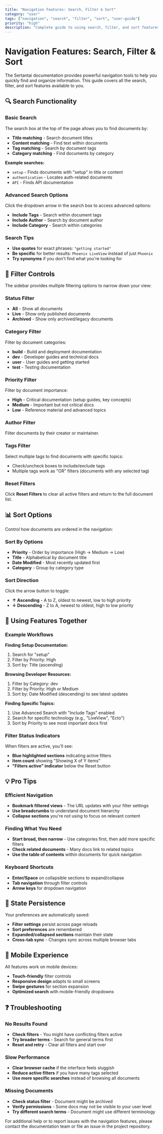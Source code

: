 ```yaml
---
title: "Navigation Features: Search, Filter & Sort"
category: "user"
tags: ["navigation", "search", "filter", "sort", "user-guide"]
priority: "high"
description: "Complete guide to using search, filter, and sort features in Sertantai documentation"
---
```


# Navigation Features: Search, Filter & Sort

The Sertantai documentation provides powerful navigation tools to help you quickly find and organize information. This guide covers all the search, filter, and sort features available to you.

## 🔍 Search Functionality

### Basic Search
The search box at the top of the page allows you to find documents by:
- **Title matching** - Search document titles
- **Content matching** - Find text within documents
- **Tag matching** - Search by document tags
- **Category matching** - Find documents by category

**Example searches:**
- `setup` - Finds documents with "setup" in title or content
- `authentication` - Locates auth-related documents
- `API` - Finds API documentation

### Advanced Search Options
Click the dropdown arrow in the search box to access advanced options:

- **Include Tags** - Search within document tags
- **Include Author** - Search by document author
- **Include Category** - Search within categories

### Search Tips
- **Use quotes** for exact phrases: `"getting started"`
- **Be specific** for better results: `Phoenix LiveView` instead of just `Phoenix`
- **Try synonyms** if you don't find what you're looking for

## 🔧 Filter Controls

The sidebar provides multiple filtering options to narrow down your view:

### Status Filter
- **All** - Show all documents
- **Live** - Show only published documents
- **Archived** - Show only archived/legacy documents

### Category Filter
Filter by document categories:
- **build** - Build and deployment documentation
- **dev** - Developer guides and technical docs
- **user** - User guides and getting started
- **test** - Testing documentation

### Priority Filter
Filter by document importance:
- **High** - Critical documentation (setup guides, key concepts)
- **Medium** - Important but not critical docs
- **Low** - Reference material and advanced topics

### Author Filter
Filter documents by their creator or maintainer.

### Tags Filter
Select multiple tags to find documents with specific topics:
- Check/uncheck boxes to include/exclude tags
- Multiple tags work as "OR" filters (documents with any selected tag)

### Reset Filters
Click **Reset Filters** to clear all active filters and return to the full document list.

## 📊 Sort Options

Control how documents are ordered in the navigation:

### Sort By Options
- **Priority** - Order by importance (High → Medium → Low)
- **Title** - Alphabetical by document title
- **Date Modified** - Most recently updated first
- **Category** - Group by category type

### Sort Direction
Click the arrow button to toggle:
- **↑ Ascending** - A to Z, oldest to newest, low to high priority
- **↓ Descending** - Z to A, newest to oldest, high to low priority

## 🎯 Using Features Together

### Example Workflows

**Finding Setup Documentation:**
1. Search for "setup"
2. Filter by Priority: High
3. Sort by: Title (ascending)

**Browsing Developer Resources:**
1. Filter by Category: dev
2. Filter by Priority: High or Medium
3. Sort by: Date Modified (descending) to see latest updates

**Finding Specific Topics:**
1. Use Advanced Search with "Include Tags" enabled
2. Search for specific technology (e.g., "LiveView", "Ecto")
3. Sort by Priority to see most important docs first

### Filter Status Indicators

When filters are active, you'll see:
- **Blue highlighted sections** indicating active filters
- **Item count** showing "Showing X of Y items"
- **"Filters active" indicator** below the Reset button

## 💡 Pro Tips

### Efficient Navigation
- **Bookmark filtered views** - The URL updates with your filter settings
- **Use breadcrumbs** to understand document hierarchy
- **Collapse sections** you're not using to focus on relevant content

### Finding What You Need
- **Start broad, then narrow** - Use categories first, then add more specific filters
- **Check related documents** - Many docs link to related topics
- **Use the table of contents** within documents for quick navigation

### Keyboard Shortcuts
- **Enter/Space** on collapsible sections to expand/collapse
- **Tab navigation** through filter controls
- **Arrow keys** for dropdown navigation

## 🔄 State Persistence

Your preferences are automatically saved:
- **Filter settings** persist across page reloads
- **Sort preferences** are remembered
- **Expanded/collapsed sections** maintain their state
- **Cross-tab sync** - Changes sync across multiple browser tabs

## 📱 Mobile Experience

All features work on mobile devices:
- **Touch-friendly** filter controls
- **Responsive design** adapts to small screens
- **Swipe gestures** for section expansion
- **Optimized search** with mobile-friendly dropdowns

## ❓ Troubleshooting

### No Results Found
- **Check filters** - You might have conflicting filters active
- **Try broader terms** - Search for general terms first
- **Reset and retry** - Clear all filters and start over

### Slow Performance
- **Clear browser cache** if the interface feels sluggish
- **Reduce active filters** if you have many tags selected
- **Use more specific searches** instead of browsing all documents

### Missing Documents
- **Check status filter** - Document might be archived
- **Verify permissions** - Some docs may not be visible to your user level
- **Try different search terms** - Document might use different terminology

For additional help or to report issues with the navigation features, please contact the documentation team or file an issue in the project repository.